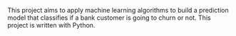 This project aims to apply machine learning algorithms to build a prediction model that classifies if a bank customer is going to churn or not. This project is written with Python. 
